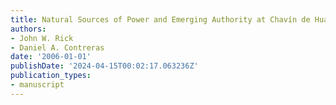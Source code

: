 ```yaml
---
title: Natural Sources of Power and Emerging Authority at Chavín de Huántar
authors:
- John W. Rick
- Daniel A. Contreras
date: '2006-01-01'
publishDate: '2024-04-15T00:02:17.063236Z'
publication_types:
- manuscript
---
```

